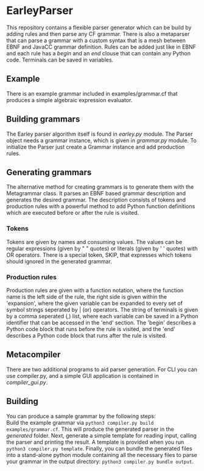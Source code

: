 # EarleyParser

This repository contains a flexible parser generator which can be build by adding rules and then parse any CF grammar. There is also a metaparser that can parse a grammar with a custom syntax that is a mesh between EBNF and JavaCC grammar definition.   Rules can be added just like in EBNF and each rule has a _begin_ and an _end_ clouse that can contain any Python code. Terminals can be saved in variables.

## Example

There is an example grammar included in examples/grammar.cf that produces a simple algebraic expression evaluator.

## Building grammars

The Earley parser algorithm itself is found in *earley.py* module. The Parser object needs a grammar instance, which is given in *grammar.py* module. To initialize the Parser just create a Grammar instance and add production rules.

## Generating grammars

The alternative method for creating grammars is to generate them with the Metagrammar class. It parses an EBNF based grammar description and generates the desired grammar. The description consists of tokens and production rules with a powerful method to add Python function definitions which are executed before or after the rule is visited.

### Tokens

Tokens are given by names and consuming values. The values can be regular expressions (given by " " quotes) or literals (given by ' ' quotes) with OR operators. There is a special token, SKIP, that expresses which tokens should ignored in the generated grammar.

### Production rules

Production rules are given with a function notation, where the function name is the left side of the rule, the right side is given within the 'expansion', where the given variable can be expanded to every set of symbol strings seperated by | (or) operators.
The string of terminals is given by a comma seperated (,) list, where each variable can be saved in a Python identifier that can be accessed in the 'end' section. The 'begin' describes a Python code block that runs before the rule is visited, and the 'end' describes a Python code block that runs after the rule is visited.

## Metacompiler

There are two additional programs to aid parser generation. For CLI you can use compiler.py, and a simple GUI application is contained in *compiler_gui.py*. 

## Building

You can produce a sample grammar by the following steps:  
Build the example grammar via `python3 compiler.py build examples/grammar.cf`. This will produce the generated parser in the _generated_ folder. Next, generate a simple template for reading input, calling the parser and printing the result. A template is provided when you run `python3 compiler.py template`. Finally, you can bundle the generated files into a stand-alone python module containing all the necessary files to parse your grammar in the output directory: `python3 compiler.py bundle output`.
